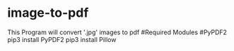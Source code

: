 # image-to-pdf
This Program will convert '.jpg' images to pdf
#Required Modules
#PyPDF2
pip3 install PyPDF2
pip3 install Pillow
